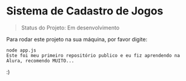 # Sistema de Cadastro de Jogos

> Status do Projeto: Em desenvolvimento

Para rodar este projeto na sua máquina, por favor digite: 

```
node app.js
Este foi meu primeiro repositório publico e eu fiz aprendendo na Alura, recomendo MUITO...
```
:)